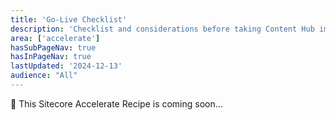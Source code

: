 ```yaml
---
title: 'Go-Live Checklist'
description: 'Checklist and considerations before taking Content Hub implementation to production.'
area: ['accelerate']
hasSubPageNav: true
hasInPageNav: true
lastUpdated: '2024-12-13'
audience: "All"
---
```


🚀 This Sitecore Accelerate Recipe is coming soon...